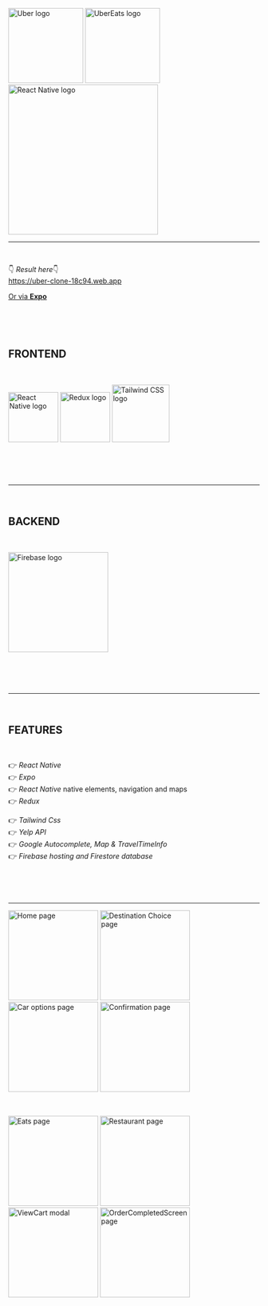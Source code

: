 <img src="https://logodownload.org/wp-content/uploads/2015/05/uber-logo-1-1.png" width="150" alt="Uber logo"> <img src="https://external-content.duckduckgo.com/iu/?u=https%3A%2F%2Flogodownload.org%2Fwp-content%2Fuploads%2F2019%2F05%2Fuber-eats-logo-1.png&f=1&nofb=1" width="150" alt="UberEats logo"> <img src="https://www.theconsolelogs.com/react/react-native.png" width="300" alt="React Native logo">

<hr class="line"></br>

👇 <em>Result here</em>👇 </br>
https://uber-clone-18c94.web.app

<a href="https://expo.dev/@lhimiko/Uber-clone">Or via <strong>Expo</strong></a>

</br></br></br>

<h2>FRONTEND</h2></br>

<img src="https://external-content.duckduckgo.com/iu/?u=https%3A%2F%2Fwww.apollo-formation.com%2Fwp-content%2Fuploads%2Freact-native-logo-1-216x250.png&f=1&nofb=1" width="100" alt="React Native logo"> <img src="https://javascript.tutorialhorizon.com/files/2016/06/redux-logo.png" width="100" alt="Redux logo"> <img src="https://media.zeemly.com/zeemly/product/tailwind-css.png" width="115" alt="Tailwind CSS logo"></br></br></br></br></br>

<hr class="line"></br>

<h2>BACKEND</h2></br>

<img src="https://external-content.duckduckgo.com/iu/?u=https%3A%2F%2Fappdevcon.nl%2Fwp-content%2Fuploads%2F2019%2F02%2Flogo_lockup_firebase_horizontal.png&f=1&nofb=1" width="200" alt="Firebase logo"></br></br></br></br></br>

<hr class="line"></br>

<h2>FEATURES</h2></br>

👉 <em>React Native</em></br>
👉 <em>Expo</em></br>
👉 <em>React Native</em> native elements, navigation and maps</br>
👉 <em>Redux</em></br>

👉 <em>Tailwind Css</em></br>
👉 <em>Yelp API</em></br>
👉 <em>Google Autocomplete, Map & TravelTimeInfo</em></br>
👉 <em>Firebase hosting and Firestore database</em>

</br></br></br>

<hr class="line">

<img src="https://github.com/lHimiko/Uber-clone/blob/main/Sample%20UI/HomeScreen-page.png?raw=true" alt="Home page" width="180"> <img src="https://github.com/lHimiko/Uber-clone/blob/main/Sample%20UI/Destination-choice-page.png?raw=true" alt="Destination Choice page" width="180"> <img src="https://github.com/lHimiko/Uber-clone/blob/main/Sample%20UI/Car-choice-page.png?raw=true" alt="Car options page" width="180"> <img src="https://github.com/lHimiko/Uber-clone/blob/main/Sample%20UI/Confirmation-page.png?raw=true" alt="Confirmation page" width="180">

</br>

<img src="https://github.com/lHimiko/Uber-clone/blob/main/Sample%20UI/EatsScreen-page.png?raw=true" alt="Eats page" width="180"> <img src="https://github.com/lHimiko/Uber-clone/blob/main/Sample%20UI/Restaurant-page.png?raw=true" alt="Restaurant page" width="180"> <img src="https://github.com/lHimiko/Uber-clone/blob/main/Sample%20UI/ViewCart-modal.png?raw=true" alt="ViewCart modal" width="180"> <img src="https://github.com/lHimiko/Uber-clone/blob/main/Sample%20UI/OrderCompletedScreen-page.png?raw=true" alt="OrderCompletedScreen page" width="180">
